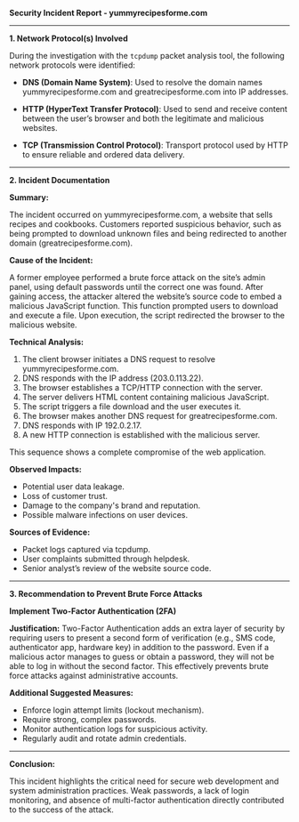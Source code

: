 **Security Incident Report - yummyrecipesforme.com**

---

**1. Network Protocol(s) Involved**

During the investigation with the `tcpdump` packet analysis tool, the following network protocols were identified:

- **DNS (Domain Name System)**: Used to resolve the domain names yummyrecipesforme.com and greatrecipesforme.com into IP addresses.

- **HTTP (HyperText Transfer Protocol)**: Used to send and receive content between the user’s browser and both the legitimate and malicious websites.

- **TCP (Transmission Control Protocol)**: Transport protocol used by HTTP to ensure reliable and ordered data delivery.

---

**2. Incident Documentation**

**Summary:**

The incident occurred on yummyrecipesforme.com, a website that sells recipes and cookbooks. Customers reported suspicious behavior, such as being prompted to download unknown files and being redirected to another domain (greatrecipesforme.com).

**Cause of the Incident:**

A former employee performed a brute force attack on the site’s admin panel, using default passwords until the correct one was found. After gaining access, the attacker altered the website’s source code to embed a malicious JavaScript function. This function prompted users to download and execute a file. Upon execution, the script redirected the browser to the malicious website.

**Technical Analysis:**

1. The client browser initiates a DNS request to resolve yummyrecipesforme.com.
2. DNS responds with the IP address (203.0.113.22).
3. The browser establishes a TCP/HTTP connection with the server.
4. The server delivers HTML content containing malicious JavaScript.
5. The script triggers a file download and the user executes it.
6. The browser makes another DNS request for greatrecipesforme.com.
7. DNS responds with IP 192.0.2.17.
8. A new HTTP connection is established with the malicious server.

This sequence shows a complete compromise of the web application.

**Observed Impacts:**

- Potential user data leakage.
- Loss of customer trust.
- Damage to the company's brand and reputation.
- Possible malware infections on user devices.

**Sources of Evidence:**

- Packet logs captured via tcpdump.
- User complaints submitted through helpdesk.
- Senior analyst’s review of the website source code.

---

**3. Recommendation to Prevent Brute Force Attacks**

**Implement Two-Factor Authentication (2FA)**

**Justification:** Two-Factor Authentication adds an extra layer of security by requiring users to present a second form of verification (e.g., SMS code, authenticator app, hardware key) in addition to the password. Even if a malicious actor manages to guess or obtain a password, they will not be able to log in without the second factor. This effectively prevents brute force attacks against administrative accounts.

**Additional Suggested Measures:**

- Enforce login attempt limits (lockout mechanism).
- Require strong, complex passwords.
- Monitor authentication logs for suspicious activity.
- Regularly audit and rotate admin credentials.

---

**Conclusion:**

This incident highlights the critical need for secure web development and system administration practices. Weak passwords, a lack of login monitoring, and absence of multi-factor authentication directly contributed to the success of the attack.


